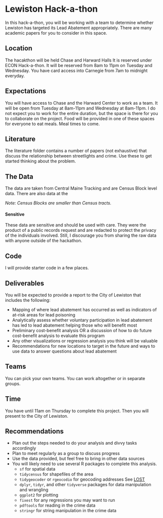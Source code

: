 # Lewiston Hack-a-thon

In this hack-a-thon, you will be working with a team to determine whether Lewiston has targeted its Lead Abatement appropriately. There are many academic papers for you to consider in this space. 

## Location

The hacakthon will be held Chase and Harward Halls It is reserved under ECON Hack-a-thon. It will be reserved from 8am to 11pm on Tuesday and Wednesday. You have card access into Carnegie from 7am to midnight everyday. 

## Expectations

You will have access to Chase and the Harward Center to work as a team. It will be open from Tuesday at 8am-11pm and Wednesday at 8am-11pm. I do not expect you to work for the entire duration, but the space is there for you to collaborate on the project. Food will be provided in one of these spaces for everyone to eat meals. Meal times to come. 

## Literature

The literature folder contains a number of papers (not exhaustive) that discuss the relationship between streetlights and crime. Use these to get started thinking about the problem. 

## The Data

The data are taken from Central Maine Tracking and are Census Block level data. There are also data at the 

_Note: Census Blocks are smaller than Census tracts._

#### Sensitive

These data are sensitive and should be used with care. They were the product of a public records request and are redacted to protect the privacy of the individuals involved. Still, I discourage you from sharing the raw data with anyone outside of the hackathon.

## Code

I will provide starter code in a few places.

## Deliverables

You will be expected to provide a report to the City of Lewiston that includes the following:
- Mapping of where lead abatement has occurred as well as indicators of at-risk areas for lead poisoning
- Analytically assess whether voluntary participation in lead abatement has led to lead abatement helping those who will benefit most
- Preliminary cost-benefit analysis OR a discussion of how to do future cost-benefit analysis to evaluate this program
- Any other visualizations or regression analysis you think will be valuable
- Recommendations for new locations to target in the future and ways to use data to answer questions about lead abatement

## Teams

You can pick your own teams. You can work altogether or in separate groups. 

## Time

You have until 11am on Thursday to complete this project. Then you will present to the City of Lewiston.

## Recommendations

- Plan out the steps needed to do your analysis and divvy tasks accordingly
- Plan to meet regularly as a group to discuss progress
- Use the data provided, but feel free to bring in other data sources
- You will likely need to use several R packages to complete this analysis.
    - `sf` for spatial data
    - `tidycensus` for shapefiles of the area
    - `tidygeocoder` or `rgeocodio` for geocoding addresses See [LOST](https://lost-stats.github.io/Geo-Spatial/geocoding.html)
    - `dplyr`, `tidyr`, and other `tidyverse` packages for data manipulation and wrangling
    - `ggplot2` for plotting
    - `fixest` for any regressions you may want to run
    - `pdftools` for reading in the crime data
    - `stringr` for string manipulation in the crime data
